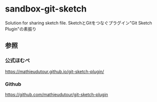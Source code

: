 # sandbox-git-sketch

Solution for sharing sketch file.
SketchとGitをつなぐプラグイン"Git Sketch Plugin"の素振り


## 参照
### 公式ほむぺ
https://mathieudutour.github.io/git-sketch-plugin/

### Github
https://github.com/mathieudutour/git-sketch-plugin  
